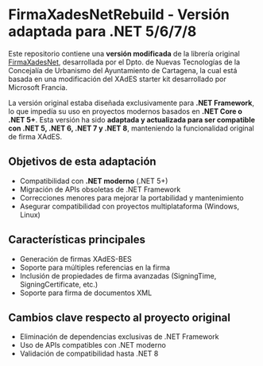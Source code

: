 # FirmaXadesNetRebuild - Versión adaptada para .NET 5/6/7/8

Este repositorio contiene una **versión modificada** de la librería original [FirmaXadesNet](https://github.com/ctt-gob-es/FirmaXadesNet), desarrollada por el Dpto. de Nuevas Tecnologías de la Concejalía de Urbanismo del Ayuntamiento de Cartagena, la cual está basada en una modificación del XAdES starter kit desarrollado por Microsoft Francia.

La versión original estaba diseñada exclusivamente para **.NET Framework**, lo que impedía su uso en proyectos modernos basados en **.NET Core o .NET 5+**. Esta versión ha sido **adaptada y actualizada para ser compatible con .NET 5, .NET 6, .NET 7 y .NET 8**, manteniendo la funcionalidad original de firma XAdES.

## Objetivos de esta adaptación

- Compatibilidad con **.NET moderno** (.NET 5+)
- Migración de APIs obsoletas de .NET Framework
- Correcciones menores para mejorar la portabilidad y mantenimiento
- Asegurar compatibilidad con proyectos multiplataforma (Windows, Linux)

## Características principales

- Generación de firmas XAdES-BES
- Soporte para múltiples referencias en la firma
- Inclusión de propiedades de firma avanzadas (SigningTime, SigningCertificate, etc.)
- Soporte para firma de documentos XML

## Cambios clave respecto al proyecto original

- Eliminación de dependencias exclusivas de .NET Framework
- Uso de APIs compatibles con .NET moderno
- Validación de compatibilidad hasta .NET 8

